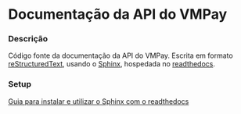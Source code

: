 # Documentação da API do VMPay

### Descrição

Código fonte da documentação da API do VMPay. Escrita em formato
[reStructuredText](http://docutils.sourceforge.net/rst.html),
usando o [Sphinx](http://sphinx-doc.org/),
hospedada no [readthedocs](https://readthedocs.org/).

### Setup

[Guia para instalar e utilizar o Sphinx com o readthedocs](https://docs.readthedocs.org/en/latest/getting_started.html)
